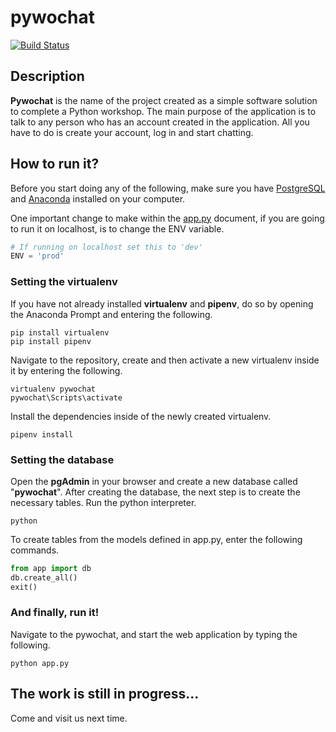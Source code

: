 # pywochat

[![Build Status](https://app.travis-ci.com/corlukantonio/pywochat.svg?branch=master)](https://app.travis-ci.com/corlukantonio/pywochat)

## Description

**Pywochat** is the name of the project created as a simple software solution to complete a Python workshop. The main purpose of the application is to talk to any person who has an account created in the application. All you have to do is create your account, log in and start chatting.

## How to run it?

Before you start doing any of the following, make sure you have [PostgreSQL](https://www.postgresql.org/) and [Anaconda](https://www.anaconda.com/) installed on your computer.

One important change to make within the [app.py](https://github.com/corlukantonio/pywochat/blob/master/app.py) document, if you are going to run it on localhost, is to change the ENV variable.

```python
# If running on localhost set this to 'dev'
ENV = 'prod'
```

### Setting the virtualenv

If you have not already installed **virtualenv** and **pipenv**, do so by opening the Anaconda Prompt and entering the following.

```properties
pip install virtualenv
pip install pipenv
```

Navigate to the repository, create and then activate a new virtualenv inside it by entering the following.

```properties
virtualenv pywochat
pywochat\Scripts\activate
```

Install the dependencies inside of the newly created virtualenv.

```properties
pipenv install
```

### Setting the database

Open the **pgAdmin** in your browser and create a new database called "**pywochat**". After creating the database, the next step is to create the necessary tables. Run the python interpreter.

```properties
python
```

To create tables from the models defined in app.py, enter the following commands.

```python
from app import db
db.create_all()
exit()
```

### And finally, run it!

Navigate to the pywochat, and start the web application by typing the following.

```properties
python app.py
```

## The work is still in progress...

Come and visit us next time.
